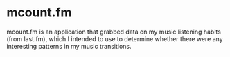 mcount.fm
============

mcount.fm is an application that grabbed data on my music listening habits 
(from last.fm), which I intended to use to determine whether there were 
any interesting patterns in my music transitions.
